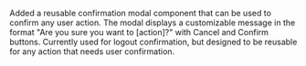 Added a reusable confirmation modal component that can be used to confirm any user action. The modal displays a customizable message in the format "Are you sure you want to [action]?" with Cancel and Confirm buttons. Currently used for logout confirmation, but designed to be reusable for any action that needs user confirmation. 